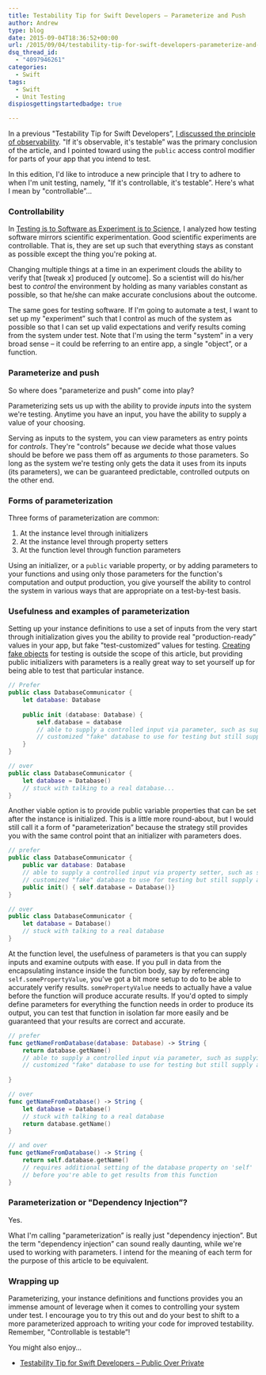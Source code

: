 ```yaml
---
title: Testability Tip for Swift Developers – Parameterize and Push
author: Andrew
type: blog
date: 2015-09-04T18:36:52+00:00
url: /2015/09/04/testability-tip-for-swift-developers-parameterize-and-push/
dsq_thread_id:
  - "4097946261"
categories:
  - Swift
tags:
  - Swift
  - Unit Testing
dispiosgettingstartedbadge: true

---
```

In a previous "Testability Tip for Swift Developers&#8221;, [I discussed the principle of observability][1]. "If it's observable, it's testable&#8221; was the primary conclusion of the article, and I pointed toward using the `public` access control modifier for parts of your app that you intend to test.

In this edition, I'd like to introduce a new principle that I try to adhere to when I'm unit testing, namely, "If it's controllable, it's testable&#8221;. Here's what I mean by "controllable&#8221;&#8230;


<a name="controllability" class="jump-target"></a>

### Controllability

In [Testing is to Software as Experiment is to Science][2], I analyzed how testing software mirrors scientific experimentation. Good scientific experiments are controllable. That is, they are set up such that everything stays as constant as possible except the thing you're poking at.

Changing multiple things at a time in an experiment clouds the ability to verify that [tweak x] produced [y outcome]. So a scientist will do his/her best to _control_ the environment by holding as many variables constant as possible, so that he/she can make accurate conclusions about the outcome.

The same goes for testing software. If I'm going to automate a test, I want to set up my "experiment&#8221; such that I control as much of the system as possible so that I can set up valid expectations and verify results coming from the system under test. Note that I'm using the term "system&#8221; in a very broad sense – it could be referring to an entire app, a single "object&#8221;, or a function.

<a name="parameterize-push" class="jump-target"></a>

### Parameterize and push

So where does "parameterize and push&#8221; come into play?

Parameterizing sets us up with the ability to provide _inputs_ into the system we're testing. Anytime you have an input, you have the ability to supply a value of your choosing.

Serving as inputs to the system, you can view parameters as entry points for _controls_. They're "controls&#8221; because _we_ decide what those values should be before we pass them off as arguments _to_ those parameters. So long as the system we're testing only gets the data it uses from its inputs (its parameters), we can be guaranteed predictable, controlled outputs on the other end.

<a name="forms" class="jump-target"></a>

### Forms of parameterization

Three forms of parameterization are common:

  1. At the instance level through initializers
  2. At the instance level through property setters
  3. At the function level through function parameters

Using an initializer, or a `public` variable property, or by adding parameters to your functions and using only those parameters for the function's computation and output production, you give yourself the ability to control the system in various ways that are appropriate on a test-by-test basis.

<a name="usefulness" class="jump-target"></a>

### Usefulness and examples of parameterization

Setting up your instance definitions to use a set of inputs from the very start through initialization gives you the ability to provide real "production-ready&#8221; values in your app, but fake "test-customized&#8221; values for testing. [Creating fake objects][3] for testing is outside the scope of this article, but providing public initializers with parameters is a really great way to set yourself up for being able to test that particular instance.

```swift
// Prefer
public class DatabaseCommunicator {
    let database: Database
    
    public init (database: Database) {
        self.database = database
        // able to supply a controlled input via parameter, such as supplying a 
        // customized "fake" database to use for testing but still supply a "real" database in real life
    }
}

// over
public class DatabaseCommunicator {
    let database = Database()
    // stuck with talking to a real database...
}
```

Another viable option is to provide public variable properties that can be set after the instance is initialized. This is a little more round-about, but I would still call it a form of "parameterization&#8221; because the strategy still provides you with the same control point that an initializer with parameters does.

```swift
// prefer
public class DatabaseCommunicator {
    public var database: Database
    // able to supply a controlled input via property setter, such as supplying a 
    // customized "fake" database to use for testing but still supply a "real" database in real life
    public init() { self.database = Database()}
}

// over
public class DatabaseCommunicator {
    let database = Database()
    // stuck with talking to a real database
}
```

At the function level, the usefulness of parameters is that you can supply inputs and examine outputs with ease. If you pull in data from the encapsulating instance inside the function body, say by referencing `self.somePropertyValue`, you've got a bit more setup to do to be able to accurately verify results. `somePropertyValue` needs to actually have a value before the function will produce accurate results. If you'd opted to simply define parameters for everything the function needs in order to produce its output, you can test that function in isolation far more easily and be guaranteed that your results are correct and accurate.

```swift
// prefer
func getNameFromDatabase(database: Database) -> String {
    return database.getName()
    // able to supply a controlled input via parameter, such as supplying a 
    // customized "fake" database to use for testing but still supply a "real" database in real life
   
}

// over
func getNameFromDatabase() -> String {
    let database = Database()
    // stuck with talking to a real database
    return database.getName()
}

// and over
func getNameFromDatabase() -> String {
    return self.database.getName()
    // requires additional setting of the database property on 'self'
    // before you're able to get results from this function
}
```

<a name="di" class="jump-target"></a>

### Parameterization or "Dependency Injection&#8221;?

Yes.

What I'm calling "parameterization&#8221; is really just "dependency injection&#8221;. But the term "dependency injection&#8221; can sound really daunting, while we're used to working with parameters. I intend for the meaning of each term for the purpose of this article to be equivalent.

### Wrapping up

Parameterizing, your instance definitions and functions provides you an immense amount of leverage when it comes to controlling your system under test. I encourage you to try this out and do your best to shift to a more parameterized approach to writing your code for improved testability. Remember, "Controllable is testable&#8221;!

<a name="related" class="jump-target"></a>

<div class="resources">
  <div class="resources-header">
    You might also enjoy&#8230;
  </div>
  
  <ul class="resources-content">
    <li>
      <i class="fa fa-angle-right"></i> <a href="https://www.andrewcbancroft.com/2015/04/15/testability-tip-for-swift-developers-public-over-private/" title="Testability Tip for Swift Developers – Public Over Private">Testability Tip for Swift Developers – Public Over Private</a>
    </li>
  </ul>
</div>

<a name="share" class="jump-target"></a>

 [1]: https://www.andrewcbancroft.com/2015/04/15/testability-tip-for-swift-developers-public-over-private/
 [2]: https://www.andrewcbancroft.com/2015/04/29/testing-is-to-software-as-experiment-is-to-science/
 [3]: https://www.andrewcbancroft.com/2014/07/15/how-to-create-mocks-and-stubs-in-swift/